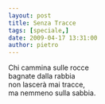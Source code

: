 ```yaml
---
layout: post
title: Senza Tracce
tags: [speciale,]
date: 2009-04-17 13:31:00
author: pietro
---
```

Chi cammina sulle rocce<br/>bagnate dalla rabbia<br/>non lascerà mai tracce,<br/>ma nemmeno sulla sabbia.
